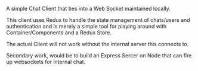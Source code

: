A simple Chat Client that ties into a Web Socket maintained locally.

This client uses Redux to handle the state management of chats/users and authentication and is merely a simple tool
for playing around with Container/Components and a Redux Store.  

The actual Client will not work without the internal server this connects to. 

Secondary work, would be to build an Express Sercer on Node that can fire up websockets for internal chat. 
